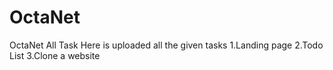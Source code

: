 # OctaNet
OctaNet All Task
Here is uploaded all the given tasks
1.Landing page
2.Todo List
3.Clone a website
